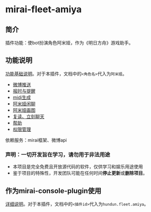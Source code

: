 # mirai-fleet-amiya 

## 简介

插件功能：使bot扮演角色阿米娅，作为《明日方舟》游戏助手。

## 功能说明

[功能基础说明](https://github.com/hundun000/mirai-fleet-framework/blob/0.6.1/docs/%E5%8A%9F%E8%83%BD%E5%9F%BA%E7%A1%80%E8%AF%B4%E6%98%8E.md)。对于本插件，文档中的`<角色名>`代入为`阿米娅`。

- [微博推送](https://github.com/hundun000/mirai-fleet-framework/blob/0.6.1/docs/starter-functions/WeiboFunction.md)
- [报时与提醒](https://github.com/hundun000/mirai-fleet-framework/blob/0.6.1/docs/starter-functions/ReminderFunction.md)
- [midi生成](./docs/functions/MusicMidiFunction.md)
- [阿米娅闲聊](./docs/functions/AmiyaChatFunction.md)
- [阿米娅画图](./docs/functions/AmiyaImageFunction.md)
- [复读、立刻聊天](https://github.com/hundun000/mirai-fleet-framework/blob/0.6.1/docs/starter-functions/other.md)
- [帮助](https://github.com/hundun000/mirai-fleet-framework/blob/0.6.1/docs/starter-functions/CharacterHelpFunction.md)
- [权限管理](https://github.com/hundun000/mirai-fleet-framework/blob/0.6.1/docs/starter-functions/CharacterAdminHelperFunction.md)

依赖服务：mirai框架、微博api

### 声明：一切开发旨在学习，请勿用于非法用途

- 本项目是完全免费且开放源代码的软件，仅供学习和娱乐用途使用
- 鉴于项目的特殊性，开发团队可能在任何时间**停止更新**或**删除项目**。

## 作为mirai-console-plugin使用

[详细说明](https://github.com/hundun000/mirai-fleet-framework/blob/0.6.1/docs/%E4%BD%9C%E4%B8%BAmirai-console-plugin%E4%BD%BF%E7%94%A8.md)。对于本插件，文档中的`<插件id>`代入为`hundun.fleet.amiya`。

